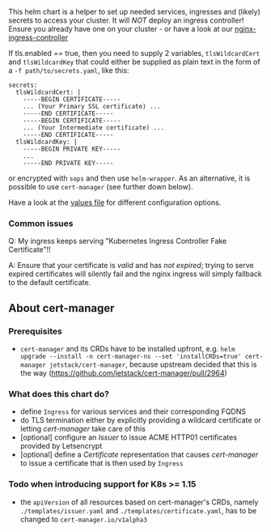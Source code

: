 This helm chart is a helper to set up needed services, ingresses and (likely) secrets to access your cluster.
It will _NOT_ deploy an ingress controller! Ensure you already have one on your cluster - or have a look at our [nginx-ingress-controller](../nginx-ingress-controller/README.md)

If tls.enabled == true, then you need to supply 2 variables, `tlsWildcardCert` and `tlsWildcardKey` that could either be supplied as plain text in the form of a `-f path/to/secrets.yaml`, like this:

```
secrets:
  tlsWildcardCert: |
    -----BEGIN CERTIFICATE-----
    ... (Your Primary SSL certificate) ...
    -----END CERTIFICATE-----
    -----BEGIN CERTIFICATE-----
    ... (Your Intermediate certificate) ...
    -----END CERTIFICATE-----
  tlsWildcardKey: |
    -----BEGIN PRIVATE KEY-----
    ...
    -----END PRIVATE KEY-----
```

or encrypted with `sops` and then use `helm-wrapper`. As an alternative, it is possible to use `cert-manager` (see further down below).

Have a look at the [values file](values.yaml) for different configuration options.

### Common issues

Q: My ingress keeps serving "Kubernetes Ingress Controller Fake Certificate"!!

A: Ensure that your certificate is _valid_ and has _not expired_; trying to serve expired certificates will silently fail and the nginx ingress will simply fallback to the default certificate.


## About cert-manager

### Prerequisites

* `cert-manager` and its CRDs have to be installed upfront, 
   e.g. `helm upgrade --install -n cert-manager-ns --set 'installCRDs=true' cert-manager jetstack/cert-manager`,
   because upstream decided that this is the way (https://github.com/jetstack/cert-manager/pull/2964)


### What does this chart do?

* define `Ingress` for various services and their corresponding FQDNS
* do TLS termination either by explicitly providing a wildcard certificate or letting
  *cert-manager* take care of this
* [optional] configure an *Issuer* to issue ACME HTTP01 certificates provided by Letsencrypt
* [optional] define a *Certificate* representation that causes *cert-manager* to issue a
  certificate that is then used by `Ingress` 


### Todo when introducing support for K8s >= 1.15 

* the `apiVersion` of all resources based on cert-manager's CRDs, namely `./templates/issuer.yaml` and 
  `./templates/certificate.yaml`, has to be changed to `cert-manager.io/v1alpha3`
